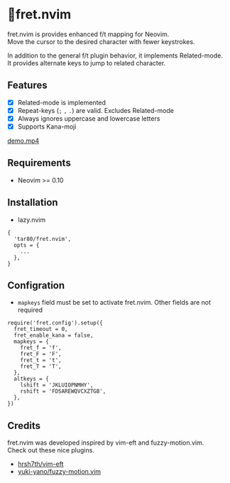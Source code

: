 # 🎸fret.nvim

fret.nvim is provides enhanced f/t mapping for Neovim.  
Move the cursor to the desired character with fewer keystrokes.

In addition to the general f/t plugin behavior, it implements Related-mode.  
It provides alternate keys to jump to related character.

## Features

- [x] Related-mode is implemented
- [x] Repeat-keys (`;` `,` `.`) are valid. Excludes Related-mode
- [x] Always ignores uppercase and lowercase letters
- [x] Supports Kana-moji

[demo.mp4](https://github.com/tar80/fret.nvim/assets/45842304/08219f7d-3c49-4cc3-828e-78bcd3edc430)

## Requirements

- Neovim >= 0.10

## Installation

- lazy.nvim

```lua:
{
  'tar80/fret.nvim',
  opts = {
    ...
  },
}
```

## Configration

- `mapkeys` field must be set to activate fret.nvim. Other fields are not required

```lua:
require('fret.config').setup({
  fret_timeout = 0,
  fret_enable_kana = false,
  mapkeys = {
    fret_f = 'f',
    fret_F = 'F',
    fret_t = 't',
    fret_T = 'T',
  },
  altkeys = {
    lshift = 'JKLUIOPNMHY',
    rshift = 'FDSAREWQVCXZTGB',
  },
})
```

## Credits

fret.nvim was developed inspired by vim-eft and fuzzy-motion.vim.  
Check out these nice plugins.

- [hrsh7th/vim-eft](https://github.com/hrsh7th/vim-eft)
- [yuki-yano/fuzzy-motion.vim](https://github.com/yuki-yano/fuzzy-motion.vim)
